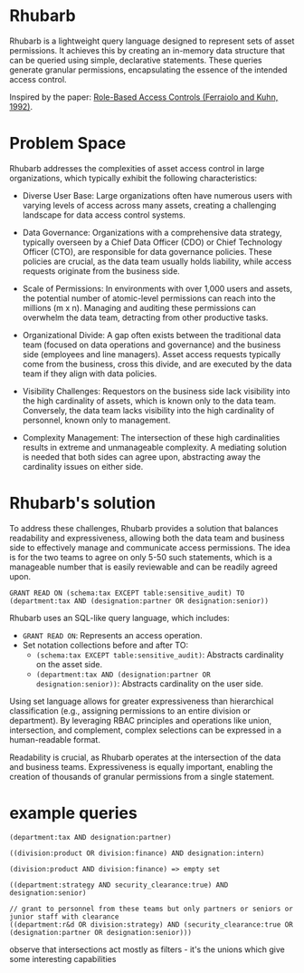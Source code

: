 # Rhubarb

Rhubarb is a lightweight query language designed to represent sets of asset permissions. It achieves this by creating an in-memory data structure that can be queried using simple, declarative statements. These queries generate granular permissions, encapsulating the essence of the intended access control.

Inspired by the paper: [Role-Based Access Controls (Ferraiolo and Kuhn, 1992)](https://arxiv.org/ftp/arxiv/papers/0903/0903.2171.pdf).

# Problem Space

Rhubarb addresses the complexities of asset access control in large organizations, which typically exhibit the following characteristics:

- Diverse User Base: Large organizations often have numerous users with varying levels of access across many assets, creating a challenging landscape for data access control systems.

- Data Governance: Organizations with a comprehensive data strategy, typically overseen by a Chief Data Officer (CDO) or Chief Technology Officer (CTO), are responsible for data governance policies. These policies are crucial, as the data team usually holds liability, while access requests originate from the business side.

- Scale of Permissions: In environments with over 1,000 users and assets, the potential number of atomic-level permissions can reach into the millions (m x n). Managing and auditing these permissions can overwhelm the data team, detracting from other productive tasks.

- Organizational Divide: A gap often exists between the traditional data team (focused on data operations and governance) and the business side (employees and line managers). Asset access requests typically come from the business, cross this divide, and are executed by the data team if they align with data policies.

- Visibility Challenges: Requestors on the business side lack visibility into the high cardinality of assets, which is known only to the data team. Conversely, the data team lacks visibility into the high cardinality of personnel, known only to management.

- Complexity Management: The intersection of these high cardinalities results in extreme and unmanageable complexity. A mediating solution is needed that both sides can agree upon, abstracting away the cardinality issues on either side.

# Rhubarb's solution

To address these challenges, Rhubarb provides a solution that balances readability and expressiveness, allowing both the data team and business side to effectively manage and communicate access permissions. The idea is for the two teams to agree on only 5-50 such statements, which is a manageable number that is easily reviewable and can be readily agreed upon.

```
GRANT READ ON (schema:tax EXCEPT table:sensitive_audit) TO (department:tax AND (designation:partner OR designation:senior))
```

Rhubarb uses an SQL-like query language, which includes:

- `GRANT READ ON`: Represents an access operation.
- Set notation collections before and after TO:
    - `(schema:tax EXCEPT table:sensitive_audit)`: Abstracts cardinality on the asset side.
    - `(department:tax AND (designation:partner OR designation:senior))`: Abstracts cardinality on the user side.


Using set language allows for greater expressiveness than hierarchical classification (e.g., assigning permissions to an entire division or department). By leveraging RBAC principles and operations like union, intersection, and complement, complex selections can be expressed in a human-readable format.

Readability is crucial, as Rhubarb operates at the intersection of the data and business teams. Expressiveness is equally important, enabling the creation of thousands of granular permissions from a single statement.

# example queries
```
(department:tax AND designation:partner)

((division:product OR division:finance) AND designation:intern)

(division:product AND division:finance) => empty set

((department:strategy AND security_clearance:true) AND designation:senior)

// grant to personnel from these teams but only partners or seniors or junior staff with clearance
((department:r&d OR division:strategy) AND (security_clearance:true OR (designation:partner OR designation:senior)))
```
observe that intersections act mostly as filters - it's the unions which give some interesting capabilities
